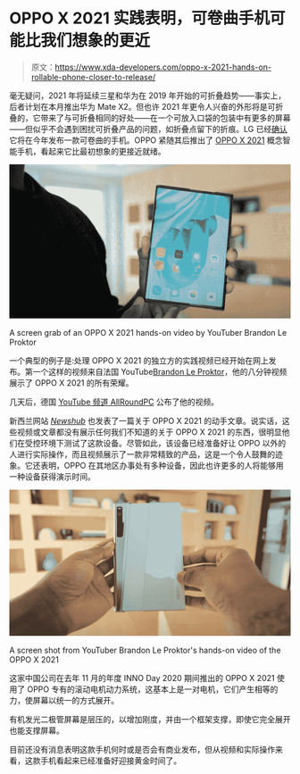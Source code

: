 # OPPO X 2021 实践表明，可卷曲手机可能比我们想象的更近

> 原文：<https://www.xda-developers.com/oppo-x-2021-hands-on-rollable-phone-closer-to-release/>

毫无疑问，2021 年将延续三星和华为在 2019 年开始的可折叠趋势——事实上，后者计划在本月推出华为 Mate X2。但也许 2021 年更令人兴奋的外形将是可折叠的，它带来了与可折叠相同的好处——在一个可放入口袋的包装中有更多的屏幕——但似乎不会遇到困扰可折叠产品的问题，如折叠点留下的折痕。LG 已经[确认](https://www.xda-developers.com/lg-rollable-phone-real-product-launching-this-year/)它将在今年发布一款可卷曲的手机。OPPO 紧随其后推出了 [OPPO X 2021](https://www.xda-developers.com/oppo-x-2021-concept-smartphone-rollable-display/) 概念智能手机，看起来它比最初想象的更接近就绪。

 <picture>![OPPO X 2021](img/68e9d0aee6853e02402472b4f7299472.png)</picture> 

A screen grab of an OPPO X 2021 hands-on video by YouTuber Brandon Le Proktor

一个典型的例子是:处理 OPPO X 2021 的独立方的实践视频已经开始在网上发布。第一个这样的视频来自法国 YouTube[Brandon Le Proktor](https://www.youtube.com/c/BrandonLeProktor/featured)，他的八分钟视频展示了 OPPO X 2021 的所有荣耀。

几天后，德国 [YouTube 频道 AllRoundPC](https://www.youtube.com/c/allroundpc/about) 公布了他的视频。

新西兰网站 [*Newshub*](https://www.newshub.co.nz/home/technology/2021/02/hands-on-with-the-oppo-x-2021-the-first-rollable-phone-in-new-zealand.html) 也发表了一篇关于 OPPO X 2021 的动手文章。说实话，这些视频或文章都没有展示任何我们不知道的关于 OPPO X 2021 的东西，很明显他们在受控环境下测试了这款设备。尽管如此，该设备已经准备好让 OPPO 以外的人进行实际操作，而且视频展示了一款非常精致的产品，这是一个令人鼓舞的迹象。它还表明，OPPO 在其地区办事处有多种设备，因此也许更多的人将能够用一种设备获得演示时间。

 <picture>![e Proktor's hands-on video of the OPPO X 2021](img/4df312fe1bae5862b9452623c23f4df3.png)</picture> 

A screen shot from YouTuber Brandon Le Proktor's hands-on video of the OPPO X 2021

这家中国公司在去年 11 月的年度 INNO Day 2020 期间推出的 OPPO X 2021 使用了 OPPO 专有的滚动电机动力系统，这基本上是一对电机，它们产生相等的力，使屏幕以统一的方式展开。

有机发光二极管屏幕是层压的，以增加刚度，并由一个框架支撑，即使它完全展开也能支撑屏幕。

目前还没有消息表明这款手机何时或是否会有商业发布，但从视频和实际操作来看，这款手机看起来已经准备好迎接黄金时间了。